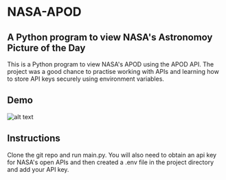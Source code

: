 # NASA-APOD

## A Python program to view NASA's Astronomoy Picture of the Day

This is a Python program to view NASA's APOD using the APOD API.
The project was a good chance to practise working with APIs and 
learning how to store API keys securely using environment variables.

## Demo
![alt text](image.png)

## Instructions

Clone the git repo and run main.py. You will also need to obtain an
api key for NASA's open APIs and then created a .env file in the 
project directory and add your API key.  